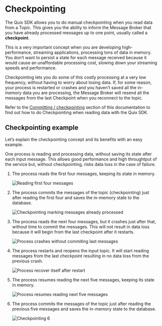 # Checkpointing

The Quix SDK allows you to do manual checkpointing when you read data from a Topic. This gives you the ability to inform the Message Broker that you have already processed messages up to one point, usually called a **checkpoint**.

This is a very important concept when you are developing high-performance, streaming applications, processing tons of data in memory. You don’t want to persist a state for each message received because it would cause an unaffordable processing cost, slowing down your streaming speeds and performance.

Checkpointing lets you do some of this costly processing at a very low frequency, without having to worry about losing data. If, for some reason, your process is restarted or crashes and you haven’t saved all the in-memory data you are processing, the Message Broker will resend all the messages from the last Checkpoint when you reconnect to the topic.

Refer to the [Committing / checkpointing](/sdk/read/#committing-checkpointing) section of this documentation to find out how to do Checkpointing when reading data with the Quix SDK.

## Checkpointing example

Let’s explain the checkpointing concept and its benefits with an easy example.

One process is reading and processing data, without saving its state after each input message. This allows good performance and high throughtput of the service but, without checkpointing, risks data loss in the case of failure.

1.  The process reads the first four messages, keeping its state in memory.
    
    ![Reading first four messages](../images/Checkpointing1.png)

2.  The process commits the messages of the topic (checkpointing) just after reading the first four and saves the in-memory state to the database.
    
    ![Checkpointing marking messages already processed](../images/Checkpointing2.png)

3.  The process reads the next four messages, but it crashes just after that, without time to commit the messages. This will not result in data loss because it will begin from the last checkpoint after it restarts.
    
    ![Process crashes without commiting last messages](../images/Checkpointing3.png)

4.  The process restarts and reopens the input topic. It will start reading messages from the last checkpoint resulting in no data loss from the previous crash.
    
    ![Process recover itself after restart](../images/Checkpointing4.png)

5.  The process resumes reading the next five messages, keeping its state in memory.
    
    ![Process resumes reading next five messages](../images/Checkpointing5.png)

6.  The process commits the messages of the topic just after reading the previous five messages and saves the in-memory state to the database.
    
    ![Checkpointing 6](../images/Checkpointing6.png)
